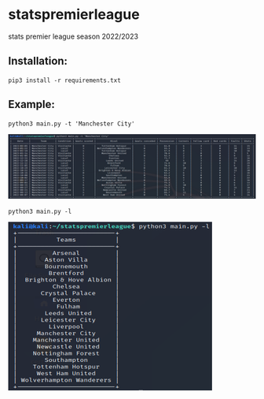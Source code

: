 # statspremierleague
stats premier league season 2022/2023
## Installation:

```
pip3 install -r requirements.txt
```

## Example:

```
python3 main.py -t 'Manchester City' 
```
![Alt Text](https://github.com/MiyyerGaitan/statspremierleague/blob/main/assets/01.png)
```
python3 main.py -l 
```
![Alt Text](https://github.com/MiyyerGaitan/statspremierleague/blob/main/assets/02.png)
